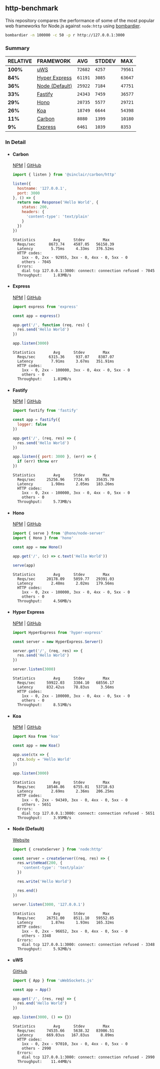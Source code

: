 ## http-benchmark

This repository compares the performance of some of the most popular web frameworks for Node.js against `node:http` using [bombardier](https://github.com/codesenberg/bombardier).

```bash
bombardier -n 100000 -c 50 -p r http://127.0.0.1:3000
```

### Summary

| RELATIVE | FRAMEWORK | AVG | STDDEV | MAX |
| :--- | :--- | :--- | :--- | :--- |
| **100%** | [uWS](#uws) | `72682` | `4257` | `79561` |
| **84%** | [Hyper Express](#hyper-express) | `61191` | `3085` | `63647` |
| **36%** | [Node (Default)](#node-default) | `25922` | `7184` | `47751` |
| **33%** | [Fastify](#fastify) | `24343` | `7459` | `36577` |
| **29%** | [Hono](#hono) | `20735` | `5577` | `29721` |
| **26%** | [Koa](#koa) | `18749` | `6644` | `54398` |
| **11%** | [Carbon](#carbon) | `8080` | `1399` | `10180` |
| **9%** | [Express](#express) | `6461` | `1039` | `8353` |


### In Detail

- #### Carbon
  [NPM](https://npmjs.com/@sinclair/carbon) | [GitHub](https://github.com/sinclairzx81/carbon)
  ```js
  import { listen } from '@sinclair/carbon/http'

  listen({
    hostname: '127.0.0.1',
    port: 3000
  }, () => {
    return new Response('Hello World', {
      status: 200,
      headers: {
        'content-type': 'text/plain'
      }
    })
  })
  ```

  ```
  Statistics        Avg      Stdev        Max
    Reqs/sec      8673.74    4587.05   56158.39
    Latency        5.75ms     4.33ms   376.52ms
    HTTP codes:
      1xx - 0, 2xx - 92955, 3xx - 0, 4xx - 0, 5xx - 0
      others - 7045
    Errors:
      dial tcp 127.0.0.1:3000: connect: connection refused - 7045
    Throughput:     1.83MB/s
  ```

- #### Express
  [NPM](https://npmjs.com/express) | [GitHub](https://github.com/expressjs/express)
  ```js
  import express from 'express'

  const app = express()

  app.get('/', function (req, res) {
    res.send('Hello World')
  })

  app.listen(3000)
  ```

  ```
  Statistics        Avg      Stdev        Max
    Reqs/sec      6315.36     937.07    8387.07
    Latency        7.91ms     3.67ms   351.91ms
    HTTP codes:
      1xx - 0, 2xx - 100000, 3xx - 0, 4xx - 0, 5xx - 0
      others - 0
    Throughput:     1.81MB/s
  ```

- #### Fastify
  [NPM](https://npmjs.com/fastify) | [GitHub](https://github.com/fastify/fastify)
  ```js
  import fastify from 'fastify'

  const app = fastify({
    logger: false
  })

  app.get('/', (req, res) => {
    res.send('Hello World')
  })

  app.listen({ port: 3000 }, (err) => {
    if (err) throw err
  })
  ```

  ```
  Statistics        Avg      Stdev        Max
    Reqs/sec     25256.96    7724.95   35635.70
    Latency        1.98ms     2.05ms   183.26ms
    HTTP codes:
      1xx - 0, 2xx - 100000, 3xx - 0, 4xx - 0, 5xx - 0
      others - 0
    Throughput:     5.73MB/s
  ```

- #### Hono
  [NPM](https://npmjs.com/hono) | [GitHub](https://github.com/honojs/hono)
  ```js
  import { serve } from '@hono/node-server'
  import { Hono } from 'hono'

  const app = new Hono()

  app.get('/', (c) => c.text('Hello World'))

  serve(app)
  ```

  ```
  Statistics        Avg      Stdev        Max
    Reqs/sec     20178.09    5059.77   29391.03
    Latency        2.48ms     2.02ms   179.56ms
    HTTP codes:
      1xx - 0, 2xx - 100000, 3xx - 0, 4xx - 0, 5xx - 0
      others - 0
    Throughput:     4.56MB/s
  ```

- #### Hyper Express
  [NPM](https://npmjs.com/hyper-express) | [GitHub](https://github.com/kartikk221/hyper-express)
  ```js
  import HyperExpress from 'hyper-express'

  const server = new HyperExpress.Server()

  server.get('/', (req, res) => {
    res.send('Hello World')
  })

  server.listen(3000)
  ```

  ```
  Statistics        Avg      Stdev        Max
    Reqs/sec     59922.03    3304.10   68556.17
    Latency      832.42us    78.83us     3.56ms
    HTTP codes:
      1xx - 0, 2xx - 100000, 3xx - 0, 4xx - 0, 5xx - 0
      others - 0
    Throughput:     8.51MB/s
  ```

- #### Koa
  [NPM](https://npmjs.com/koa) | [GitHub](https://github.com/koajs/koa)
  ```js
  import Koa from 'koa'

  const app = new Koa()

  app.use(ctx => {
    ctx.body = 'Hello World'
  })

  app.listen(3000)
  ```

  ```
  Statistics        Avg      Stdev        Max
    Reqs/sec     18546.86    6755.01   53718.63
    Latency        2.69ms     2.36ms   206.25ms
    HTTP codes:
      1xx - 0, 2xx - 94349, 3xx - 0, 4xx - 0, 5xx - 0
      others - 5651
    Errors:
      dial tcp 127.0.0.1:3000: connect: connection refused - 5651
    Throughput:     3.95MB/s
  ```

- #### Node (Default)
  [Website](https://nodejs.org/api/http.html)
  ```js
  import { createServer } from 'node:http'

  const server = createServer((req, res) => {
    res.writeHead(200, {
      'content-type': 'text/plain'
    })

    res.write('Hello World')

    res.end()
  })

  server.listen(3000, '127.0.0.1')
  ```

  ```
  Statistics        Avg      Stdev        Max
    Reqs/sec     26751.00    8511.10   59552.85
    Latency        1.87ms     1.93ms   165.32ms
    HTTP codes:
      1xx - 0, 2xx - 96652, 3xx - 0, 4xx - 0, 5xx - 0
      others - 3348
    Errors:
      dial tcp 127.0.0.1:3000: connect: connection refused - 3348
    Throughput:     5.92MB/s
  ```

- #### uWS
  [GitHub](https://github.com/uNetworking/uWebSockets.js)
  ```js
  import { App } from 'uWebSockets.js'

  const app = App()

  app.get('/', (res, req) => {
    res.end('Hello World')
  })

  app.listen(3000, () => {})
  ```

  ```
  Statistics        Avg      Stdev        Max
    Reqs/sec     74535.66    5638.32   83986.51
    Latency      669.03us   167.83us     8.89ms
    HTTP codes:
      1xx - 0, 2xx - 97010, 3xx - 0, 4xx - 0, 5xx - 0
      others - 2990
    Errors:
      dial tcp 127.0.0.1:3000: connect: connection refused - 2990
    Throughput:    11.44MB/s
  ```


